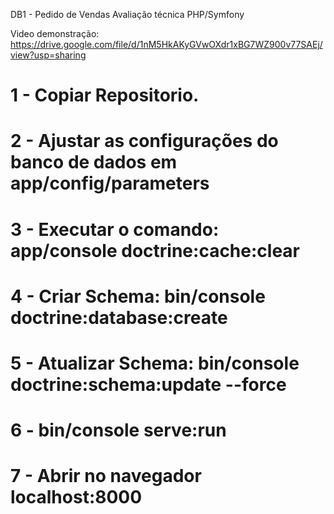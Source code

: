DB1 - Pedido de Vendas
Avaliação técnica PHP/Symfony

Video demonstração: https://drive.google.com/file/d/1nM5HkAKyGVwOXdr1xBG7WZ900v77SAEj/view?usp=sharing

# 1 - Copiar Repositorio.
# 2 - Ajustar as configurações do banco de dados em app/config/parameters
# 3 - Executar o comando: app/console doctrine:cache:clear
# 4 - Criar Schema: bin/console doctrine:database:create
# 5 - Atualizar Schema: bin/console doctrine:schema:update --force
# 6 - bin/console serve:run
# 7 - Abrir no navegador localhost:8000
